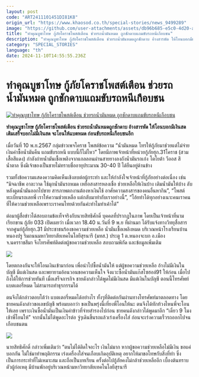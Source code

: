```yaml
---
layout: post
code: "ART2411101451DI81K8"
origin_url: "https://www.khaosod.co.th/special-stories/news_9499289"
image: "https://github.com/user-attachments/assets/db96b685-e5c0-4d20-ad66-0c067bfba1ff"
title: "ทำคุณบูชาโทษ กู้ภัยโคราชโพสต์เตือน ช่วยรถน้ำมันหมด ถูกชักดาบแถมขับรถหนีเกือบชน"
description: "ทำคุณบูชาโทษ กู้ภัยโคราชโพสต์เตือน ช่วยรถน้ำมันหมดถูกชักดาบ อ้างสารพัด ให้โอนบอกมีเงินสด เติมเสร็จบอกไม่มีเงินสด จะโอนให้แบตหมด ก่อนขับรถหนีเกือบชนอีก"
category: "SPECIAL_STORIES"
language: "th"
date: 2024-11-10T14:55:55.236Z
---
```


# ทำคุณบูชาโทษ กู้ภัยโคราชโพสต์เตือน ช่วยรถน้ำมันหมด ถูกชักดาบแถมขับรถหนีเกือบชน

[![ทำคุณบูชาโทษ กู้ภัยโคราชโพสต์เตือน ช่วยรถน้ำมันหมด ถูกชักดาบแถมขับรถหนีเกือบชน](https://www.khaosod.co.th/wpapp/uploads/2024/11/fuelgas2.jpg "ทำคุณบูชาโทษ กู้ภัยโคราชโพสต์เตือน ช่วยรถน้ำมันหมด ถูกชักดาบแถมขับรถหนีเกือบชน")](https://www.khaosod.co.th/wpapp/uploads/2024/11/fuelgas2.jpg)

**ทำคุณบูชาโทษ กู้ภัยโคราชโพสต์เตือน ช่วยรถน้ำมันหมดถูกชักดาบ อ้างสารพัด ให้โอนบอกมีเงินสด เติมเสร็จบอกไม่มีเงินสด จะโอนให้แบตหมด ก่อนขับรถหนีเกือบชนอีก**

เมื่อวันที่ 10 พ.ย.2567 กลุ่มข่าวเพจโคราช โพสต์ข้อความ “น้ำมันหมด โทรให้กู้ภัยมาช่วยแต่ไม่จ่ายเงินค่าซื้อน้ำมันคืน แถมขับรถหนี แบบนี้ก็ไม่ไหว” โดยมีภาพเจ้าหน้าที่หน่วยกู้ภัยฮุก.31โคราช (สวมเสื้อสีแดง) กำลังถ่ายน้ำมันเชื้อเพลิงจากแกลลอนผ่านสายยางลงถังน้ำมันรถเก๋ง โตโยต้า วีออส สีน้ำตาล ซึ่งมีเจ้าของเป็นชายไม่ทราบชื่ออายุประมาณ 30-40 ปี ได้ยืนอยู่ด้านข้าง

รวมทั้งข้อความแสดงความคิดเห็นเชิงลบต่อผู้กระทำ และให้กำลังใจเจ้าหน้าที่กู้ภัยอย่างต่อเนื่อง เช่น “มิจฉาชีพ อาละวาด ใช้มุกน้ำมันรถหมด เหยื่อสงสารหลงเชื่อ ช่วยเหลือให้เงินบ้าง เติมน้ำมันให้บ้าง ลับหลังดูดน้ำมันออกไปขาย สารภาพตกงานต้องหาเงินใช้ อาศัยความสงสารของคนอื่นหากิน”, “โพสต์ทะเบียนรถเลยพี่ เราให้ความช่วยเหลือ แต่กลับมาทำกับเราอย่างนี้”, “โอ้ยทำได้ทุกอย่างเนาะคนเราคนที่ให้ความช่วยเหลือเพราะเราคนไทยด้วยกันค่ะทำไมทำเค้าได้”

ต่อมาผู้สื่อข่าวได้สอบถามข้อเท็จจริงกับนายสิทธิศักดิ์ บุคคลที่ปรากฏในภาพ โดยเป็นเจ้าหน้าที่นามเรียกขาน กู้ภัย 033 เปิดเผยว่า เมื่อเวลา 18.40 น.วันที่ 9 พ.ย ที่ผ่านมา ได้รับแจ้งทางวิทยุสื่อสารจากศูนย์กู้ภัยฮุก.31 มีประชาชนร้องขอความช่วยเหลือ น้ำมันเชื้อเพลิงหมด บริเวณหน้าโรงเรียนบ้านหนองปรู ริมถนนมหาวิทยาลัยเทคโนโลยีสุรนารี (มทส.) ประตู 1 ต.หนองจะบก อ.เมือง จ.นครราชสีมา จึงโทรศัพท์ติดต่อผู้ขอความช่วยเหลือ สอบถามพิกัด และข้อมูลเพิ่มเติม

![](https://www.khaosod.co.th/wpapp/uploads/2024/11/กภย-696x392.jpg)

โดยตกลงกันจะให้โอนเงินเข้ามาก่อน เพื่อนำไปซื้อน้ำมันให้ แต่ผู้ขอความช่วยเหลือ อ้างไม่มีเงินในบัญชี มีแต่เงินสด และพยายามอ้อนวอนขอความเห็นใจ จึงแวะซื้อน้ำมันแก๊สโซฮอล์91 ให้ก่อน เมื่อไปถึงได้ให้การช่วยทันที เมื่อเสร็จภารกิจ ชายดังกล่าวได้พูดไม่มีเงินสด มีแต่เงินในบัญชี ตอนนี้โทรศัพท์แบตเตอรี่หมด ไม่สามารถทำธุรกรรมได้

ตนจึงได้กล่าวตอบโต้ว่า แบตเตอรี่หมดได้อย่างไร ทั้งๆที่ติดต่อกันผ่านทางโทรศัพท์มาตลอดทาง โดยชายคนดังกล่าวขอเลขบัญชี พร้อมบอกว่า ขอเป็นพรุ่งนี้เที่ยงพี่โอนให้นะ ตนจึงได้ทักท้วงไหนพี่จะโอนให้เลย เพราะเงินซื้อน้ำมันเป็นเงินค่าข้าวที่จ่ายสำรองไปก่อน ชายคนดังกล่าวได้พูดมาอีก “เดี๋ยว 9 โมงเช้าพี่โอนให้” จากนั้นไม่ได้พูดอะไรต่อ จู่ๆเดินขึ้นรถแล้วเร่งเครื่องใส่ ก่อนจะเร่งความเร็วรถออกไปจนเกือบชนตน

![](https://www.khaosod.co.th/wpapp/uploads/2024/11/Screenshot_2024-11-10_123800-696x431.jpg)

นายสิทธิศักดิ์ กล่าวเพิ่มเติมว่า “ตนไม่ได้ติดใจอะไร เงินไม่มาก หากผู้ขอความช่วยเหลือไม่มีเงิน ขอแค่บอกกัน ไม่ใช่มาทำพฤติกรรม เร่งเครื่องใส่จนเกือบเกิดอุบัติเหตุ อยากให้มาขอโทษกับสิ่งที่ทำ ซึ่งเป็นการกระทำที่ไม่เหมาะสม และถือเป็นบทเรียน ครั้งต่อไปกู้ภัยคงไม่กล้าช่วยเหลืออีก เบื้องต้นทราบตัวผู้ก่อเหตุ มีบ้านพักอยู่บริเวณหน้ามหาวิทยาลัยเทคโนโลยีสุรนารี